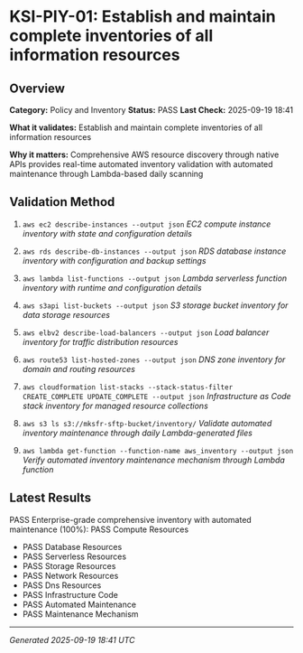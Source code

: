 # KSI-PIY-01: Establish and maintain complete inventories of all information resources

## Overview

**Category:** Policy and Inventory
**Status:** PASS
**Last Check:** 2025-09-19 18:41

**What it validates:** Establish and maintain complete inventories of all information resources

**Why it matters:** Comprehensive AWS resource discovery through native APIs provides real-time automated inventory validation with automated maintenance through Lambda-based daily scanning

## Validation Method

1. `aws ec2 describe-instances --output json`
   *EC2 compute instance inventory with state and configuration details*

2. `aws rds describe-db-instances --output json`
   *RDS database instance inventory with configuration and backup settings*

3. `aws lambda list-functions --output json`
   *Lambda serverless function inventory with runtime and configuration details*

4. `aws s3api list-buckets --output json`
   *S3 storage bucket inventory for data storage resources*

5. `aws elbv2 describe-load-balancers --output json`
   *Load balancer inventory for traffic distribution resources*

6. `aws route53 list-hosted-zones --output json`
   *DNS zone inventory for domain and routing resources*

7. `aws cloudformation list-stacks --stack-status-filter CREATE_COMPLETE UPDATE_COMPLETE --output json`
   *Infrastructure as Code stack inventory for managed resource collections*

8. `aws s3 ls s3://mksfr-sftp-bucket/inventory/`
   *Validate automated inventory maintenance through daily Lambda-generated files*

9. `aws lambda get-function --function-name aws_inventory --output json`
   *Verify automated inventory maintenance mechanism through Lambda function*

## Latest Results

PASS Enterprise-grade comprehensive inventory with automated maintenance (100%): PASS Compute Resources
- PASS Database Resources
- PASS Serverless Resources
- PASS Storage Resources
- PASS Network Resources
- PASS Dns Resources
- PASS Infrastructure Code
- PASS Automated Maintenance
- PASS Maintenance Mechanism

---
*Generated 2025-09-19 18:41 UTC*